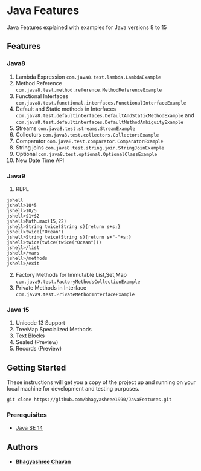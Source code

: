 # Java Features

Java Features explained with examples for Java versions 8 to 15

## Features

### Java8
1. Lambda Expression `com.java8.test.lambda.LambdaExample`
2. Method Reference `com.java8.test.method.reference.MethodReferenceExample`
3. Functional Interfaces `com.java8.test.functional.interfaces.FunctionalInterfaceExample`
4. Default and Static methods in Interfaces `com.java8.test.defaultinterfaces.DefaultAndStaticMethodExample` and `com.java8.test.defaultinterfaces.DefaultMethodAmbiguityExample`
5. Streams `com.java8.test.streams.StreamExample`
6. Collectors `com.java8.test.collectors.CollectorsExample`
7. Comparator `com.java8.test.comparator.ComparatorExample`
8. String joins `com.java8.test.string.join.StringJoinExample`
9. Optional `com.java8.test.optional.OptionalClassExample`
10. New Date Time API

### Java9
1. REPL 

```
jshell
jshell>10*5
jshell>10/5
jshell>$1+$2
jshell>Math.max(15,22)
jshell>String twice(String s){return s+s;}
jshell>twice("Ocean")
jshell>String twice(String s){return s+"-"+s;}
jshell>twice(twice(twice("Ocean")))
jshell>/list
jshell>/vars
jshell>/methods
jshell>/exit
```

2. Factory Methods for Immutable List,Set,Map `com.java9.test.FactoryMethodsCollectionExample`
3. Private Methods in Interface `com.java9.test.PrivateMethodInterfaceExample`

### Java 15
1. Unicode 13 Support
2. TreeMap Specialized Methods
3. Text Blocks
4. Sealed (Preview)
5. Records (Preview)

## Getting Started

These instructions will get you a copy of the project up and running on your local machine for development and testing purposes.

```
git clone https://github.com/bhagyashree1990/JavaFeatures.git
```

### Prerequisites

* [ Java SE 14 ](https://www.oracle.com/technetwork/java/javase/downloads/index.html)

## Authors

* [ **Bhagyashree Chavan** ](https://github.com/bhagyashree1990)
